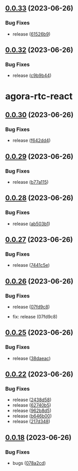 ## [0.0.33](https://github.com/guoxianzhe/pub-test-kaku/compare/v0.0.32...v0.0.33) (2023-06-26)

### Bug Fixes

- release ([61526b9](https://github.com/guoxianzhe/pub-test-kaku/commit/61526b93b1fe034bfa61dfc42299006b77f48297))

## [0.0.32](https://github.com/guoxianzhe/pub-test-kaku/compare/v0.0.31...v0.0.32) (2023-06-26)

### Bug Fixes

- release ([c9b9b44](https://github.com/guoxianzhe/pub-test-kaku/commit/c9b9b44baa85deb8ac26fa4d0c6c7393eed698cc))

# agora-rtc-react

## [0.0.30](https://github.com/guoxianzhe/pub-test-kaku/compare/v0.0.29...v0.0.30) (2023-06-26)

### Bug Fixes

- release ([f642dd4](https://github.com/guoxianzhe/pub-test-kaku/commit/f642dd4e40b73dd57a43f7c5a7675fff0c6a079c))

## [0.0.29](https://github.com/guoxianzhe/pub-test-kaku/compare/v0.0.28...v0.0.29) (2023-06-26)

### Bug Fixes

- release ([b77a115](https://github.com/guoxianzhe/pub-test-kaku/commit/b77a1152d48117bd5dcad3a452cffa025f21dd3c))

## [0.0.28](https://github.com/guoxianzhe/pub-test-kaku/compare/v0.0.27...v0.0.28) (2023-06-26)

### Bug Fixes

- release ([ab503b1](https://github.com/guoxianzhe/pub-test-kaku/commit/ab503b11207ecdff85ff15d73ef1c76b9491ee06))

## [0.0.27](https://github.com/guoxianzhe/pub-test-kaku/compare/v0.0.26...v0.0.27) (2023-06-26)

### Bug Fixes

- release ([7441c5e](https://github.com/guoxianzhe/pub-test-kaku/commit/7441c5ec6bc0459e469ec03ee2da03587b150df4))

## [0.0.26](https://github.com/guoxianzhe/pub-test-kaku/compare/v0.0.25...v0.0.26) (2023-06-26)

### Bug Fixes

- release ([07fd9c8](https://github.com/guoxianzhe/pub-test-kaku/commit/07fd9c88e362457dcfae623dbc2c3dfa3c4b53ee))

* fix: release (07fd9c8)

## [0.0.25](https://github.com/guoxianzhe/pub-test-kaku/compare/v0.0.24...v0.0.25) (2023-06-26)

### Bug Fixes

- release ([38daeac](https://github.com/guoxianzhe/pub-test-kaku/commit/38daeac1306c085665f9a915af73f4b8576e3da7))

## [0.0.22](https://github.com/guoxianzhe/pub-test-kaku/compare/v0.0.21...v0.0.22) (2023-06-26)

### Bug Fixes

- release ([2438d58](https://github.com/guoxianzhe/pub-test-kaku/commit/2438d5895f41778429086248f5bb2b66a6c22113))
- release ([62740b5](https://github.com/guoxianzhe/pub-test-kaku/commit/62740b549cc634dcfce6273e8cc0dddaf30df6a4))
- release ([962b8d5](https://github.com/guoxianzhe/pub-test-kaku/commit/962b8d55fb5e1220c71cba42534648958e13e24c))
- release ([b646b00](https://github.com/guoxianzhe/pub-test-kaku/commit/b646b00fb5de1e0576c119c1c0211aeddba85790))
- release ([217d348](https://github.com/guoxianzhe/pub-test-kaku/commit/217d348ea6dadeab10b42b43a3b6b0d61f1e6212))

## [0.0.18](https://github.com/guoxianzhe/pub-test-kaku/compare/v0.0.17...v0.0.18) (2023-06-26)

### Bug Fixes

- bugs ([078a2cd](https://github.com/guoxianzhe/pub-test-kaku/commit/078a2cda58444ccbf58eae3f1289b70129e9d728))
